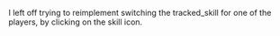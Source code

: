 I left off trying to reimplement switching the tracked_skill for one of the players, by clicking on the skill icon.